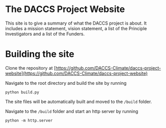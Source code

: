 # The DACCS Project Website
This site is to give a summary of what the DACCS project is about.  It includes a mission statement, vision statement, a list of the Principle Investigators and a list of the Funders.

# Building the site

Clone the repository at [https://github.com/DACCS-Climate/daccs-project-website](https://github.com/DACCS-Climate/daccs-project-website)

Navigate to the root directory and build the site by running 
```angular2html
python build.py
```

The site files will be automatically built and moved to the `/build` folder.

Navigate to the `/build` folder and start an http server by running
```angular2html
python -m http.server
```
